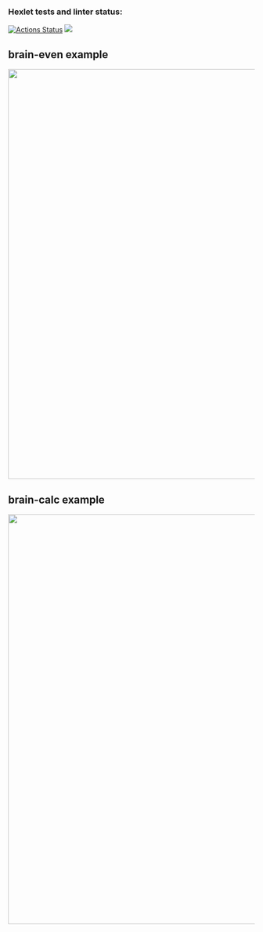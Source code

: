 ### Hexlet tests and linter status:
[![Actions Status](https://github.com/Letch49/python-project-49/workflows/hexlet-check/badge.svg)](https://github.com/Letch49/python-project-49/actions)
<a href="https://codeclimate.com/github/Letch49/python-project-49/maintainability"><img src="https://api.codeclimate.com/v1/badges/ff221b2623c77a7fd9d7/maintainability" /></a>

## brain-even example
<a href="https://asciinema.org/a/581027?autoplay=1"><img src="https://asciinema.org/a/581027.png" width="836"/></a>

## brain-calc example
<a href="https://asciinema.org/a/581113?autoplay=1"><img src="https://asciinema.org/a/581113.png" width="836"/></a>
